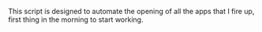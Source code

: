 This script is designed to automate the opening of all the apps that I fire up, first thing in the morning to start working.
